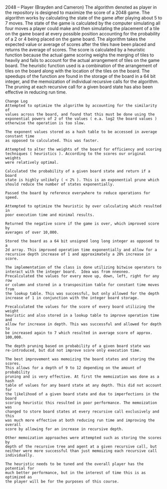 2048 – Player (Brayden and Cameron)
	The algorithm denoted as player in the repository is designed to maximize the score of a 2048 game. The algorithm works by calculating the state of the game after playing about 5 to 7 moves. The state of the game is calculated by the computer simulating all four moves a player could make and then simulating the placement of a tile on the game board at every possible position accounting for the probability of a 2 or 4 being placed on the game board. The algorithm takes the expected value or average of scores after the tiles have been placed and returns the average of scores. The score is calculated by a heuristic function because the actual game scoring weighs the merging of tiles to heavily and fails to account for the actual arrangement of tiles on the game board. The heuristic function used is a combination of the arrangement of tiles on the board along with the location of the tiles on the board. The speedups of the function are found in the storage of the board in a 64 bit integer, and the memoization of individual recursive calls for the algorithm. The pruning at each recursive call for a given board state has also been effective in reducing run time.

	Change Log
	Attempted to optimize the algorithm by accounting for the similarity of
	values across the board, and found that this must be done using the
	exponential powers of 2 of the values ( e.a. log2 the board values )
	otherwise the operation is too slow.

	The exponent values stored as a hash table to be accessed in average constant time
	as opposed to calculated. This was faster.

	Attempted to alter the weights of the board for efficiency and scoring
	techniques ( heuristics ). According to the scores our original weights
	were relatively optimal.

	Calculated the probability of a given board state and return if a board
	state is highly unlikely ( < 2% ). This is an exponential prune which
	should reduce the number of states exponentially.

	Passed the board by reference everywhere to reduce operations for speed.

	Attempted to optimize the heuristic by over calculating which resulted in
	poor execution time and minimal results.

	Returned the negative score if the game is over, which improved score by
	averages of over 10,000. 

	Stored the board as a 64 bit unsigned long long integer as opposed to a
	2d array. This improved operation time exponentially and allow for a
	recursive depth increase of 1 and approximately a 20% increase in score.

	The implementation of the class is done utilizing bitwise operators to
	interact with the integer board.  Idea was from nneoneo.
	Precalculated the values for every move up, down, left, right for any row
	or column and stored in a transposition table for constant time moves from
	the lookup table. This was successful, but only allowed for the depth
	increase of 1 in conjunction with the integer board storage.

	Precalculated the values for the score of every board utilizing the weight
	heuristic and also stored in a lookup table to improve operation time and
	allow for increase in depth. This was successful and allowed for depth to
	be increased again to 7 which resulted in average score of approx. 100,000.

	The depth pruning based on probability of a given board state was
	re-introduced, but did not improve score only execution time.

	The best improvement was memoizing the board states and storing the scores.
	This allows for a depth of 9 to 12 depending on the amount of probability
	pruning and is very effective. At first the memoization was done as a hash
	table of values for any board state at any depth. This did not account for
	the likelihood of a given board state and due to imperfections in the board
	scoring heuristic this resulted in poor performance. The memoization was
	changed to store board states at every recursive call exclusively and this
	was much more effective at both reducing run time and improving the overall
	score by allowing for an increase in recursive depth.

	Other memoization approaches were attempted such as storing the scores by
	depth of the recursive tree and agent at a given recursive call, but
	neither were more successful than just memoizing each recursive call individually.

	The heuristic needs to be tuned and the overall player has the potential for
	much better performance, but in the interest of time this is as optimized as
	the player will be for the purposes of this course.
